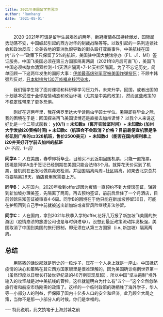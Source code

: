 ```yaml
---
title: 2021年美国留学生困境
author: 'Runhang'
date: '2021-05-01'

---
```


&emsp;&emsp;2020-2021年可谓是留学生最艰难的两年，新冠疫情各国持续爆发，国际局势动荡不安，中国崛起引起的西方对华的制裁战略等等。以致引起的一系列连锁社会和政治反应：全美各地的亚洲仇恨导致的街头殴打亚裔事件，中美航线在国内“五个一”政策下只保留了5%的航班，美国驻中国大使馆停办（F1、J1、M1）签证服务，中国飞美国必须在第三方国家隔离两周（2021年8月后可直飞），美国飞中国必须核酸血清双检测+14天酒店隔离+7-14天社区隔离。为了不忘记历史，简单回顾一下这两年发生的国际大事：[伊朗最高级别军官被美国炸弹投死](https://www.bbc.com/news/world-middle-east-50979463)；不顾中韩强烈反对，[日本拟排放130万吨福岛核污染水](https://www.bbc.com/news/world-asia-56728068)，

&emsp;&emsp;我们留学生除了面对课程和科研等学习压力外，未来升学，回国，或者出国的计划基本受控于全球疫情动态和政治环境（尤其是中美的政策），然而这些政策的不稳定性带来了更多恐惧。

&emsp;&emsp;刚好在这两年里，我在佛罗里达大学读昆虫学硕士学位。暑期即将毕业之际，我的困境在于是：回国探亲再飞美国读博还是直接去加州读博？ 以我个人来说这好比是一个二项式函数： **y(0/1) = 未知数a（离开实验室时间）+ 未知数b (加州大学发放i20表格时间) + 未知数c（航班会不会取消？价格？目前最便宜机票是洛杉矶到广州的cz328航班，售价2500美元）+ 未知数d （能否在国内顺利拿上i20并买好开学前去加州的航班**
</br>*0=不回，1=回*

**同学A：** 人在美国，春季即将毕业，目前买不到近期回国机票，只能一直抢票，困境是同学A由于签证已经到期在美国只能合法待3个月。就算花天价买到了机票，登机前在出发地做病毒双检测，并回国隔离两周+社区隔离。如果去北京总共将要隔离28天，酒店费用就需要上万。

**同学B：** 人在国内，2020年收到offer却因为疫情一直预约不到大使馆签证，辗转到新加坡办理美签，先隔离了两周，再去预约签证，前前后后住了一个月酒店，目前领馆告知签证被审查4-6周。同学B的困境在于他只能在新加坡停留30日，可能在护照回到自己手中前就被送出新加坡或者冒风险继续非法停留。

**同学C：** 人在国内，拿到2021年秋季入学的offer,花好几万报了新加坡飞美国的旅游团（疫情崩溃的旅游公司也是与时俱进😂）。没想到最近政策流动挥发极强，美国取消了中国到美国的旅行限制，即无须在从第三方国家（i.e.,新加坡）隔离两周。

## 总结
&emsp;&emsp;用盔盔的话说那就是历史的一粒沙子，压在一个人身上就是一座山。中国抵抗疫情的决心和策略在其它西方国家眼里是很难理解的，因为美国确诊病例世界第一（虽然印度以日增长打破世界纪录的40万例实现反超），所以中国"坚决遏制"境外输入的攻坚战是对中美航线的管控。这样就能明白为什么有"五个一"这个全然忽略旅行者和航空市场刚需的政策了。这样的一个临时政策的确牺牲了海外学子，华人等一小部分人的利益，但保障了国内十亿多人口的安全和经济。此乃顾全大局之策，当你不是那一小部分人的时候，你们是幸福的。

--- 特此说明，此文执笔于上海封城之前


